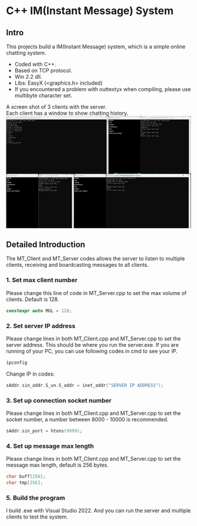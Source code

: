 # C++ IM(Instant Message) System

## Intro
This projects build a IM(Instant Message) system, which is a simple online chatting system.<br>
* Coded with C++.
* Based on TCP protocol.
* Win 2.2 dll.
* Libs:
    EasyX (<graphics.h> included)
* If you encountered a problem with outtextyx when compiling, please use multibyte character set.

A screen shot of 3 clients with the server.<br>
Each client has a window to show chatting history.
![ScreenShot](https://github.com/IorekHan/Cpp-IM-Instant_Message-_System/blob/main/111.png)

## Detailed Introduction
The MT_Client and MT_Server codes allows the server to listen to multiple clients, receiving and boardcasting messages to all clients.

### 1. Set max client number

Please change this line of code in MT_Server.cpp to set the max volume of clients. Default is 128.
```C++
constexpr auto MUL = 128;
```

### 2. Set server IP address

Please change lines in both MT_Client.cpp and MT_Server.cpp to set the server address. This should be where you run the server.exe. If you are running of your PC, you can use following codes in cmd to see your IP.
```cmd
ipconfig
```
Change IP in codes:
```C++
sAddr.sin_addr.S_un.S_addr = inet_addr("SERVER IP ADDRESS");
```

### 3. Set up connection socket number
Please change lines in both MT_Client.cpp and MT_Server.cpp to set the socket number, a number between 8000 - 10000 is recommended.
```C++
sAddr.sin_port = htons(9999);
```

### 4. Set up message max length
Please change lines in both MT_Client.cpp and MT_Server.cpp to set the message max length, default is 256 bytes.
```C++
char buff[256];
char tmp[256];
```

### 5. Build the program
I build .exe with Visual Studio 2022. And you can run the server and multiple clients to test the system.
